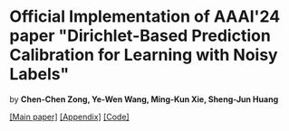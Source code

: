 # Official Implementation of AAAI'24 paper "Dirichlet-Based Prediction Calibration for Learning with Noisy Labels"

by **Chen-Chen Zong, Ye-Wen Wang, Ming-Kun Xie, Sheng-Jun Huang**

[[Main paper]](https://github.com/chenchenzong/DPC/blob/main/AAAI2024_DPC_main-paper.pdf) [[Appendix]](https://github.com/chenchenzong/DPC/blob/main/AAAI2024_DPC_appendix.pdf) [[Code]](https://github.com/chenchenzong/DPC/blob/main/AAAI2024_DPC_code/README.md)





